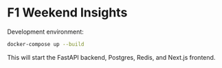 # F1 Weekend Insights

Development environment:

```bash
docker-compose up --build
```

This will start the FastAPI backend, Postgres, Redis, and Next.js frontend.
